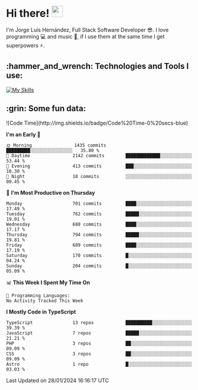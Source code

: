 <h1 align="left">
 <abc>
  <br>Hi there! <img src="https://user-images.githubusercontent.com/42378118/110234147-e3259600-7f4e-11eb-95be-0c4047144dea.gif" width="30"><br>
 </abc>
</h1>

I'm Jorge Luis Hernández, Full Stack Software Developer :sunglasses:. I love programming :computer: and music :musical_score:, if I use them at the same time I get superpowers :zap:. 


<h2 align="left">:hammer_and_wrench: Technologies and Tools I use:</h2>

[![My Skills](https://skillicons.dev/icons?i=js,ts,html,css,py,vue,react,next,nest,postgres,mysql)](https://skillicons.dev)

<h2 align="left">:grin: Some fun data:</h2>
<!--START_SECTION:waka-->
![Code Time](http://img.shields.io/badge/Code%20Time-0%20secs-blue)

**I'm an Early 🐤** 

```text
🌞 Morning                1435 commits        █████████░░░░░░░░░░░░░░░░   35.80 % 
🌆 Daytime                2142 commits        █████████████░░░░░░░░░░░░   53.44 % 
🌃 Evening                413 commits         ███░░░░░░░░░░░░░░░░░░░░░░   10.30 % 
🌙 Night                  18 commits          ░░░░░░░░░░░░░░░░░░░░░░░░░   00.45 % 
```
📅 **I'm Most Productive on Thursday** 

```text
Monday                   701 commits         ████░░░░░░░░░░░░░░░░░░░░░   17.49 % 
Tuesday                  762 commits         █████░░░░░░░░░░░░░░░░░░░░   19.01 % 
Wednesday                688 commits         ████░░░░░░░░░░░░░░░░░░░░░   17.17 % 
Thursday                 794 commits         █████░░░░░░░░░░░░░░░░░░░░   19.81 % 
Friday                   689 commits         ████░░░░░░░░░░░░░░░░░░░░░   17.19 % 
Saturday                 170 commits         █░░░░░░░░░░░░░░░░░░░░░░░░   04.24 % 
Sunday                   204 commits         █░░░░░░░░░░░░░░░░░░░░░░░░   05.09 % 
```


📊 **This Week I Spent My Time On** 

```text
💬 Programming Languages: 
No Activity Tracked This Week
```

**I Mostly Code in TypeScript** 

```text
TypeScript               13 repos            ██████████░░░░░░░░░░░░░░░   39.39 % 
JavaScript               7 repos             █████░░░░░░░░░░░░░░░░░░░░   21.21 % 
PHP                      3 repos             ██░░░░░░░░░░░░░░░░░░░░░░░   09.09 % 
CSS                      3 repos             ██░░░░░░░░░░░░░░░░░░░░░░░   09.09 % 
Astro                    1 repo              █░░░░░░░░░░░░░░░░░░░░░░░░   03.03 % 
```




 Last Updated on 28/01/2024 16:16:17 UTC
<!--END_SECTION:waka-->
